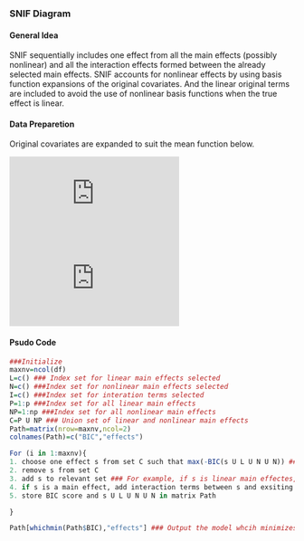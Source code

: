 ### SNIF Diagram

#### General Idea
SNIF sequentially includes one effect from all the main effects (possibly nonlinear) and all the interaction effects formed between the already selected main effects. SNIF accounts for nonlinear effects by using basis function expansions of the original covariates. And the linear original terms are included to avoid the use of nonlinear basis functions when the true effect is linear.
#### Data Preparetion
Original covariates are expanded to suit the mean function below.

![img](https://latex.codecogs.com/svg.latex?%5Cinline%20%5Cfn_cm%20%5Csmall%20E%28y%7Cx_1%2C%5Cdots%2Cx_p%29%3D%5Calpha&plus;%5CSigma_%7Bj%3D1%7D%5E%7Bp%7DX_j%5Cbeta_j&plus;%5CSigma_%7Bk%3D2%7D%5E%7Bp%7D%5CSigma_%7Bl%3D1%7D%5E%7Bk-1%7DX_%7Bkl%7D%5Cgamma_%7Bkl%7D%20%5C%20%5C%20%5C%20%5C%20%5C%20%5C%20%5C%20%5C%20%5C)![img](https://latex.codecogs.com/svg.latex?%5Cinline%20%5Cfn_cm%20%5Csmall%20X_j%3Anx%20M%5C%20%2C%5Cbeta_j%3AMx1%5C%20%2C%5C%20X_%7Bkl%7D%3AnxM%5E2%5C%20%2C%5Cgamma_%7Bkl%7D%3AM%5E2x1)

#### Psudo Code
```r
###Initialize
maxnv=ncol(df)
L=c() ### Index set for linear main effects selected
N=c() ###Index set for nonlinear main effects selected
I=c() ###Index set for interation terms selected
P=1:p ###Index set for all linear main effects
NP=1:np ###Index set for all nonlinear main effects
C=P U NP ### Union set of linear and nonlinear main effects
Path=matrix(nrow=maxnv,ncol=2)
colnames(Path)=c("BIC","effects")

For (i in 1:maxnv){
1. choose one effect s from set C such that max(-BIC(s U L U N U N)) ### U means Union
2. remove s from set C
3. add s to relevant set ### For example, if s is linear main effectes, then add s to set L
4. if s is a main effect, add interaction terms between s and exsiting main effects of set L and set N to set C
5. store BIC score and s U L U N U N in matrix Path

}

Path[whichmin(Path$BIC),"effects"] ### Output the model whcih minimizes BIC
```
